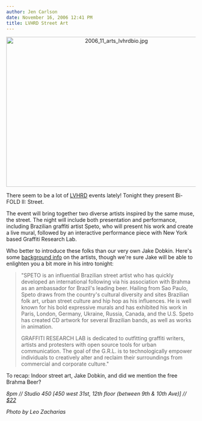 ```yaml
---
author: Jen Carlson
date: November 16, 2006 12:41 PM
title: LVHRD Street Art
---
```


<p align="center"><img alt="2006_11_arts_lvhrdbio.jpg" src="https://web.archive.org/web/20130605010443im_/http://www.gothamist.com/attachments/arts_jen/2006_11_arts_lvhrdbio.jpg" width="570" height="398">

</p><p>There seem to be a lot of <a href="https://web.archive.org/web/20130605010443/http://LVHRD.com/">LVHRD</a> events lately! Tonight they present Bi-FOLD II: Street. 

</p><p>The event will bring together two diverse artists inspired by the same muse, the street. The night will include both presentation and performance, including Brazilian graffiti artist Speto, who will present his work and create a live mural, followed by an interactive performance piece with New York based Graffiti Research Lab.</p>

<p>Who better to introduce these folks than our very own Jake Dobkin. Here&apos;s some <a href="https://web.archive.org/web/20130605010443/https://lvhrd.com/private/arc_e.php?event_id=15">background info</a> on the artists, though we&apos;re sure Jake will be able to enlighten you a bit more in his intro tonight: </p>

<blockquote>&quot;SPETO is an influential Brazilian street artist who has quickly developed an international following via his association with Brahma as an ambassador for Brazil&apos;s leading beer. Hailing from Sao Paulo, Speto draws from the country&apos;s cultural diversity and sites Brazilian folk art, urban street culture and hip hop as his influences. He is well known for his bold expressive murals and has exhibited his work in Paris, London, Germany, Ukraine, Russia, Canada, and the U.S. Speto has created CD artwork for several Brazilian bands, as well as works in animation.

<p>GRAFFITI RESEARCH LAB is dedicated to outfitting graffiti writers, artists and protesters with open source tools for urban communication. The goal of the G.R.L. is to technologically empower individuals to creatively alter and reclaim their surroundings from commercial and corporate culture.&quot;</p></blockquote><p></p>

<p>To recap: Indoor street art, Jake Dobkin, and did we mention the free Brahma Beer? </p>

<p><em>8pm // Studio 450 [450 west 31st, 12th floor (between 9th &amp; 10th Ave)] // <a href="https://web.archive.org/web/20130605010443/https://lvhrd.com/private/new_user.php?event_id=15">$22</a></em></p><em>

</em><p><em>Photo by Leo Zacharias</em></p>